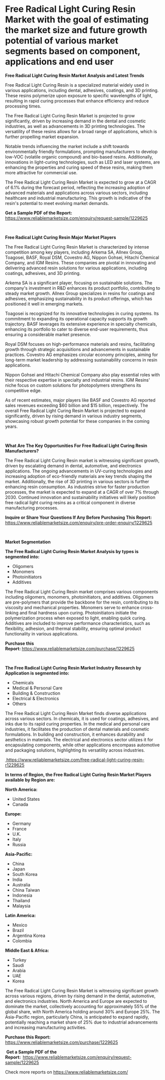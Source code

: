 <p><h1>Free Radical Light Curing Resin Market with the goal of estimating the market size and future growth potential of various market segments based on component, applications and end user</h1></p><p><strong>Free Radical Light Curing Resin Market Analysis and Latest Trends</strong></p>
<p><p>Free Radical Light Curing Resin is a specialized material widely used in various applications, including dental, adhesives, coatings, and 3D printing. These resins polymerize upon exposure to specific wavelengths of light, resulting in rapid curing processes that enhance efficiency and reduce processing times.</p><p>The Free Radical Light Curing Resin Market is projected to grow significantly, driven by increasing demand in the dental and cosmetic industries, as well as advancements in 3D printing technologies. The versatility of these resins allows for a broad range of applications, which is further propelling market expansion. </p><p>Notable trends influencing the market include a shift towards environmentally friendly formulations, prompting manufacturers to develop low-VOC (volatile organic compound) and bio-based resins. Additionally, innovations in light-curing technologies, such as LED and laser systems, are enhancing the properties and curing speed of these resins, making them more attractive for commercial use.</p><p>The Free Radical Light Curing Resin Market is expected to grow at a CAGR of 6.1% during the forecast period, reflecting the increasing adoption of advanced materials and applications across various sectors, including healthcare and industrial manufacturing. This growth is indicative of the resin's potential to meet evolving market demands.</p></p>
<p><strong>Get a Sample PDF of the Report:&nbsp;</strong> <a href="https://www.reliablemarketsize.com/enquiry/request-sample/1229625?utm_campaign=2996&utm_medium=2&utm_source=Github&utm_content=ia&utm_term=03042025&utm_id=free-radical-light-curing-resin">https://www.reliablemarketsize.com/enquiry/request-sample/1229625</a></p>
<p>&nbsp;</p>
<p><strong>Free Radical Light Curing Resin Major Market Players</strong></p>
<p><p>The Free Radical Light Curing Resin Market is characterized by intense competition among key players, including Arkema SA, Allnex Group, Toagosei, BASF, Royal DSM, Covestro AG, Nippon Gohsei, Hitachi Chemical Company, and IGM Resins. These companies are pivotal in innovating and delivering advanced resin solutions for various applications, including coatings, adhesives, and 3D printing.</p><p>Arkema SA is a significant player, focusing on sustainable solutions. The company's investment in R&D enhances its product portfolio, contributing to steady market growth. Allnex Group specializes in resins for coatings and adhesives, emphasizing sustainability in its product offerings, which has positioned it well in emerging markets.</p><p>Toagosei is recognized for its innovative technologies in curing systems. Its commitment to expanding its operational capacity supports its growth trajectory. BASF leverages its extensive experience in specialty chemicals, enhancing its portfolio to cater to diverse end-user requirements, thus ensuring a considerable market presence.</p><p>Royal DSM focuses on high-performance materials and resins, facilitating growth through strategic acquisitions and advancements in sustainable practices. Covestro AG emphasizes circular economy principles, aiming for long-term market leadership by addressing sustainability concerns in resin applications.</p><p>Nippon Gohsei and Hitachi Chemical Company also play essential roles with their respective expertise in specialty and industrial resins. IGM Resins' niche focus on custom solutions for photopolymers strengthens its competitive edge.</p><p>As of recent estimates, major players like BASF and Covestro AG reported sales revenues exceeding $60 billion and $15 billion, respectively. The overall Free Radical Light Curing Resin Market is projected to expand significantly, driven by rising demand in various industry segments, showcasing robust growth potential for these companies in the coming years.</p></p>
<p>&nbsp;</p>
<p><strong>What Are The Key Opportunities For Free Radical Light Curing Resin Manufacturers?</strong></p>
<p><p>The Free Radical Light Curing Resin market is witnessing significant growth, driven by escalating demand in dental, automotive, and electronics applications. The ongoing advancements in UV-curing technologies and increasing adoption of eco-friendly materials are key trends shaping the market. Additionally, the rise of 3D printing in various sectors is further enhancing resin consumption. As industries strive for faster production processes, the market is expected to expand at a CAGR of over 7% through 2030. Continued innovation and sustainability initiatives will likely position free radical light curing resins as a critical component in diverse manufacturing processes.</p></p>
<p><strong>Inquire or Share Your Questions If Any Before Purchasing This Report:</strong> <a href="https://www.reliablemarketsize.com/enquiry/pre-order-enquiry/1229625?utm_campaign=2996&utm_medium=2&utm_source=Github&utm_content=ia&utm_term=03042025&utm_id=free-radical-light-curing-resin">https://www.reliablemarketsize.com/enquiry/pre-order-enquiry/1229625</a></p>
<p>&nbsp;</p>
<p><strong>Market Segmentation</strong></p>
<p><strong>The Free Radical Light Curing Resin Market Analysis by types is segmented into:</strong></p>
<p><ul><li>Oligomers</li><li>Monomers</li><li>Photoinitiators</li><li>Additives</li></ul></p>
<p><p>The Free Radical Light Curing Resin market comprises various components including oligomers, monomers, photoinitiators, and additives. Oligomers are pre-polymers that provide the backbone for the resin, contributing to its viscosity and mechanical properties. Monomers serve to enhance cross-linking and final hardness upon curing. Photoinitiators initiate the polymerization process when exposed to light, enabling quick curing. Additives are included to improve performance characteristics, such as flexibility, adhesion, and thermal stability, ensuring optimal product functionality in various applications.</p></p>
<p><strong>Purchase this Report:&nbsp;</strong><a href="https://www.reliablemarketsize.com/purchase/1229625?utm_campaign=2996&utm_medium=2&utm_source=Github&utm_content=ia&utm_term=03042025&utm_id=free-radical-light-curing-resin">https://www.reliablemarketsize.com/purchase/1229625</a></p>
<p>&nbsp;</p>
<p><strong>The Free Radical Light Curing Resin Market Industry Research by Application is segmented into:</strong></p>
<p><ul><li>Chemicals</li><li>Medical & Personal Care</li><li>Building & Construction</li><li>Electrical & Electronics</li><li>Others</li></ul></p>
<p><p>The Free Radical Light Curing Resin Market finds diverse applications across various sectors. In chemicals, it is used for coatings, adhesives, and inks due to its rapid curing properties. In the medical and personal care industries, it facilitates the production of dental materials and cosmetic formulations. In building and construction, it enhances durability and aesthetics in materials. The electrical and electronics sector utilizes it for encapsulating components, while other applications encompass automotive and packaging solutions, highlighting its versatility across industries.</p></p>
<p><a href="https://www.reliablemarketsize.com/free-radical-light-curing-resin-r1229625?utm_campaign=2996&utm_medium=2&utm_source=Github&utm_content=ia&utm_term=03042025&utm_id=free-radical-light-curing-resin">&nbsp;https://www.reliablemarketsize.com/free-radical-light-curing-resin-r1229625</a></p>
<p><strong>In terms of Region, the Free Radical Light Curing Resin Market Players available by Region are:</strong></p>
<p>
    <p> <strong> North America: </strong>
        <ul>
            <li>United States</li>
            <li>Canada</li>
        </ul>
        </p> 
    <p> <strong> Europe: </strong>
        <ul>
            <li>Germany</li>
            <li>France</li>
            <li>U.K.</li>
            <li>Italy</li>
            <li>Russia</li>
        </ul>
        </p> 
    <p> <strong> Asia-Pacific: </strong>
        <ul>
            <li>China</li>
            <li>Japan</li>
            <li>South Korea</li>
            <li>India</li>
            <li>Australia</li>
            <li>China Taiwan</li>
            <li>Indonesia</li>
            <li>Thailand</li>
            <li>Malaysia</li>
        </ul>
        </p> 
    <p> <strong> Latin America: </strong>
        <ul>
            <li>Mexico</li>
            <li>Brazil</li>
            <li>Argentina Korea</li>
            <li>Colombia</li>
        </ul>
        </p> 
    <p> <strong> Middle East & Africa: </strong>
        <ul>
            <li>Turkey</li>
            <li>Saudi</li>
            <li>Arabia</li>
            <li>UAE</li>
            <li>Korea</li>
        </ul>
    </p>
    </p>
<p><p>The Free Radical Light Curing Resin Market is witnessing significant growth across various regions, driven by rising demand in the dental, automotive, and electronics industries. North America and Europe are expected to dominate the market, collectively accounting for approximately 55% of the global share, with North America holding around 30% and Europe 25%. The Asia-Pacific region, particularly China, is anticipated to expand rapidly, potentially reaching a market share of 25% due to industrial advancements and increasing manufacturing activities.</p></p>
<p><strong>Purchase this Report: </strong><a href="https://www.reliablemarketsize.com/purchase/1229625?utm_campaign=2996&utm_medium=2&utm_source=Github&utm_content=ia&utm_term=03042025&utm_id=free-radical-light-curing-resin">https://www.reliablemarketsize.com/purchase/1229625</a></p>
<p>&nbsp;<strong>Get a Sample PDF of the Report:&nbsp;&nbsp;</strong><a href="https://www.reliablemarketsize.com/enquiry/request-sample/1229625?utm_campaign=2996&utm_medium=2&utm_source=Github&utm_content=ia&utm_term=03042025&utm_id=free-radical-light-curing-resin">https://www.reliablemarketsize.com/enquiry/request-sample/1229625</a></p>
<p><strong></strong></p>
<p>Check more reports on <a href="https://www.reliablemarketsize.com/?utm_campaign=2996&utm_medium=2&utm_source=Github&utm_content=ia&utm_term=03042025&utm_id=free-radical-light-curing-resin">https://www.reliablemarketsize.com/</a></p>